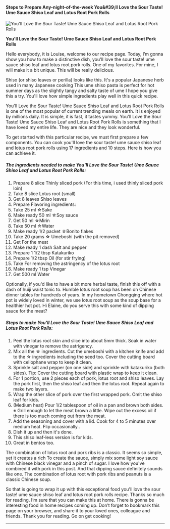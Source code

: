             

#### Steps to Prepare Any-night-of-the-week You&amp;#39;ll Love the Sour Taste! Ume Sauce Shiso Leaf and Lotus Root Pork Rolls

![You'll Love the Sour Taste! Ume Sauce Shiso Leaf and Lotus Root Pork Rolls](https://img-global.cpcdn.com/recipes/6592969552429056/751x532cq70/youll-love-the-sour-taste-ume-sauce-shiso-leaf-and-lotus-root-pork-rolls-recipe-main-photo.jpg)

**You'll Love the Sour Taste! Ume Sauce Shiso Leaf and Lotus Root Pork Rolls**

Hello everybody, it is Louise, welcome to our recipe page. Today, I’m gonna show you how to make a distinctive dish, you'll love the sour taste! ume sauce shiso leaf and lotus root pork rolls. One of my favorites. For mine, I will make it a bit unique. This will be really delicious.

Shiso (or shiso leaves or perilla) looks like this. It's a popular Japanese herb used in many Japanese cooking This ume shiso pasta is perfect for hot summer days as the slightly tangy and salty taste of ume I hope you give this a try. You'll love how simple ingredients play well in this quick recipe.

You'll Love the Sour Taste! Ume Sauce Shiso Leaf and Lotus Root Pork Rolls is one of the most popular of current trending meals on earth. It is enjoyed by millions daily. It is simple, it is fast, it tastes yummy. You'll Love the Sour Taste! Ume Sauce Shiso Leaf and Lotus Root Pork Rolls is something that I have loved my entire life. They are nice and they look wonderful.

To get started with this particular recipe, we must first prepare a few components. You can cook you'll love the sour taste! ume sauce shiso leaf and lotus root pork rolls using 17 ingredients and 10 steps. Here is how you can achieve it.

##### The ingredients needed to make You'll Love the Sour Taste! Ume Sauce Shiso Leaf and Lotus Root Pork Rolls:

1.  Prepare 8 slice Thinly sliced pork (For this time, i used thinly sliced pork loin)
2.  Take 8 slice Lotus root (small)
3.  Get 8 leaves Shiso leaves
4.  Prepare Flavoring ingredients:
5.  Take 25 ml ☆Sake
6.  Make ready 50 ml ☆Soy sauce
7.  Get 50 ml ☆Mirin
8.  Take 50 ml ☆Water
9.  Make ready 1/2 packet ☆Bonito flakes
10.  Take 20 grams ☆ Umeboshi (with the pit removed)
11.  Get For the meat
12.  Make ready 1 dash Salt and pepper
13.  Prepare 1 1/2 tbsp Katakuriko
14.  Prepare 1/2 tbsp Oil (for stir frying)
15.  Take For removing the astringency of the lotus root
16.  Make ready 1 tsp Vinegar
17.  Get 500 ml Water

Optionally, if you'd like to have a bit more herbal taste, finish this off with a dash of huiji waist tonic to. Humble lotus root soup has been on Chinese dinner tables for hundreds of years. In my hometown Chongqing where hot pot is widely loved in winter, we use lotus root soup as the soup base for a healthier hot pot. Hi Elaine, do you serve this with some kind of dipping sauce for the meat?

##### Steps to make You'll Love the Sour Taste! Ume Sauce Shiso Leaf and Lotus Root Pork Rolls:

1.  Peel the lotus root skin and slice into about 5mm thick. Soak in water with vinegar to remove the astrigency.
2.  Mix all the ☆ ingredients. Cut the umeboshi with a kitchen knife and add to the ☆ ingredients including the seed too. Cover the cutting board with cellophane wrap to keep it clean.
3.  Sprinkle salt and pepper (on one side) and sprinkle with katakuriko (both sides). Tip: Cover the cutting board with plastic wrap to keep it clean.
4.  For 1 portion, use 2 pieces each of pork, lotus root and shiso leaves. Lay the pork first, then the shiso leaf and then the lotus root. Repeat again to make two layers.
5.  Wrap the other slice of pork over the first wrapped pork. Omit the shiso leaf for kids.
6.  (Medium heat) Pour 1/2 tablespoon of oil in a pan and brown both sides. ※ Grill enough to let the meat brown a little. Wipe out the excess oil if there is too much coming out from the meat.
7.  Add the seasoning and cover with a lid. Cook for 4 to 5 minutes over medium heat. Flip occasionally..
8.  Dish it up and then it's done.
9.  This shiso leaf-less version is for kids.
10.  Great in bentos too.

The combination of lotus root and pork ribs is a classic. It seems so simple, yet it creates a rich To create the sauce, simply mix some light soy sauce with Chinese black vinegar and a pinch of sugar. I love how you've combined it with pork in this post. And that dipping sauce definitely sounds like one. The combination of lotus root with pork ribs and peanuts is a classic Chinese soup.

So that is going to wrap it up with this exceptional food you'll love the sour taste! ume sauce shiso leaf and lotus root pork rolls recipe. Thanks so much for reading. I’m sure that you can make this at home. There is gonna be interesting food in home recipes coming up. Don’t forget to bookmark this page on your browser, and share it to your loved ones, colleague and friends. Thank you for reading. Go on get cooking!

* * *